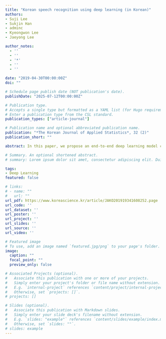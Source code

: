 ```yaml
---
title: "Korean speech recognition using deep learning (in Korean)"
authors:
- Suji Lee
- Sukjin Han
- adminc
- Kyeongwon Lee
- Jaeyong Lee

author_notes:
  - ''
  - ''
  - '*'
  - ''
  - ''

date: "2019-04-30T00:00:00Z"
doi: ""

# Schedule page publish date (NOT publication's date).
publishDate: "2025-07-12T00:00:00Z"

# Publication type.
# Accepts a single type but formatted as a YAML list (for Hugo requirements).
# Enter a publication type from the CSL standard.
publication_types: ["article-journal"]

# Publication name and optional abbreviated publication name.
publication: "*The Korean Journal of Applied Statistics*, 32 (2)"
publication_short: ""

abstract: In this paper, we propose an end-to-end deep learning model combining Bayesian neural network with Korean speech recognition. In the past, Korean speech recognition was a complicated task due to the excessive parameters of many intermediate steps and needs for Korean expertise knowledge. Fortunately, Korean speech recognition becomes manageable with the aid of recent breakthroughs in "End-to-end" model. The end-to-end model decodes mel-frequency cepstral coefficients directly as text without any intermediate processes. Especially, Connectionist Temporal Classification loss and Attention based model are a kind of the end-to-end. In addition, we combine Bayesian neural network to implement the end-to-end model and obtain Monte Carlo estimates. Finally, we carry out our experiments on the "WorimalSam" online dictionary dataset. We obtain 4.58% Word Error Rate showing improved results compared to Google and Naver API.

# Summary. An optional shortened abstract.
# summary: Lorem ipsum dolor sit amet, consectetur adipiscing elit. Duis posuere tellus ac convallis placerat. Proin tincidunt magna sed ex sollicitudin condimentum.

tags:
- Deep Learning
featured: false

# links:
# - name: ""
#   url: ""
url_pdf: https://www.koreascience.kr/article/JAKO201919341608252.page
url_code: ''
url_dataset: ''
url_poster: ''
url_project: ''
url_slides: ''
url_source: ''
url_video: ''

# Featured image
# To use, add an image named `featured.jpg/png` to your page's folder. 
image:
  caption: ""
  focal_point: ""
  preview_only: false

# Associated Projects (optional).
#   Associate this publication with one or more of your projects.
#   Simply enter your project's folder or file name without extension.
#   E.g. `internal-project` references `content/project/internal-project/index.md`.
#   Otherwise, set `projects: []`.
# projects: []

# Slides (optional).
#   Associate this publication with Markdown slides.
#   Simply enter your slide deck's filename without extension.
#   E.g. `slides: "example"` references `content/slides/example/index.md`.
#   Otherwise, set `slides: ""`.
# slides: example
---
```


<!-- {{% callout note %}}
Click the *Cite* button above to demo the feature to enable visitors to import publication metadata into their reference management software.
{{% /callout %}}

{{% callout note %}}
Create your slides in Markdown - click the *Slides* button to check out the example.
{{% /callout %}}

Add the publication's **full text** or **supplementary notes** here. You can use rich formatting such as including [code, math, and images](https://docs.hugoblox.com/content/writing-markdown-latex/). -->
